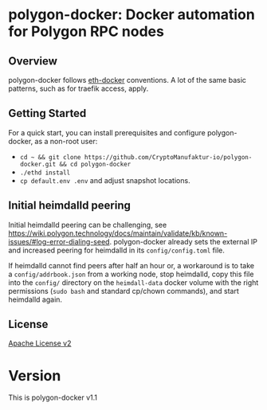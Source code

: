 # polygon-docker: Docker automation for Polygon RPC nodes

## Overview

polygon-docker follows [eth-docker](https://eth-docker.net) conventions. A lot of the same basic patterns,
such as for traefik access, apply.

## Getting Started

For a quick start, you can install prerequisites and configure polygon-docker, as a non-root user:

* `cd ~ && git clone https://github.com/CryptoManufaktur-io/polygon-docker.git && cd polygon-docker`
* `./ethd install`
* `cp default.env .env` and adjust snapshot locations.

## Initial heimdalld peering

Initial heimdalld peering can be challenging, see https://wiki.polygon.technology/docs/maintain/validate/kb/known-issues/#log-error-dialing-seed. polygon-docker already sets the external IP and increased peering for heimdalld in its `config/config.toml` file.

If heimdalld cannot find peers after half an hour or, a workaround is to take a `config/addrbook.json` from a working node, stop heimdalld, copy this file into the `config/` directory on the `heimdall-data` docker volume with the right permissions (`sudo bash` and standard cp/chown commands), and start heimdalld again.

## License

[Apache License v2](https://github.com/CryptoManufaktur-io/polygon-docker/blob/main/LICENSE)

# Version

This is polygon-docker v1.1
